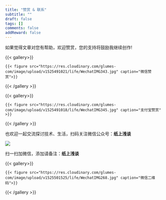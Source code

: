 ```yaml
---
title: "赞赏 & 联系"
subtitle: ""
draft: false
tags: []
comments: false
addReward: false
---
```


<!--more-->

如果觉得文章对您有帮助，欢迎赞赏，您的支持将鼓励我继续创作!



{{< gallery>}}

	{{< figure src="https://res.cloudinary.com/glumes-com/image/upload/v1525491021/life/WechatIMG343.jpg" caption="微信赞赏">}}

{{< /gallery >}}



{{< gallery>}}

	{{< figure src="https://res.cloudinary.com/glumes-com/image/upload/v1525491018/life/WechatIMG345.jpg" caption="支付宝赞赏" >}}

{{< /gallery >}}


也欢迎一起交流探讨技术、生活，扫码关注微信公众号：**纸上浅谈**


![](https://res.cloudinary.com/glumes-com/image/upload/v1527910926/wechat-focus_s9z3xy.gif)


扫一扫加微信，添加请备注：**纸上浅谈**

{{< gallery>}}

	{{< figure src="https://res.cloudinary.com/glumes-com/image/upload/v1525501525/life/WechatIMG268.jpg" caption="微信二维码">}}

{{< /gallery >}}






